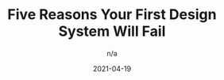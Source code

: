 ---
author: n/a
date: 2021-04-19
publisher: rangleio
tags:
  - design-systems
  - meta
target_url: https://rangle.io/blog/why-your-first-design-system-will-fail/
title: Five Reasons Your First Design System Will Fail
---